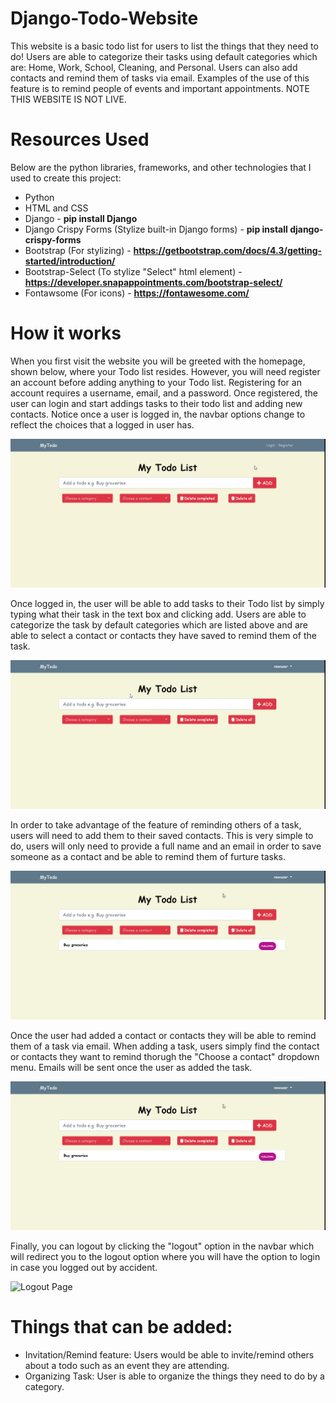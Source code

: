 # Django-Todo-Website
This website is a basic todo list for users to list the things that they need to do! Users are able to categorize their tasks using default categories which are: Home, Work, School, Cleaning, and Personal. Users can also add contacts and remind them of tasks via email. Examples of the use of this feature is to remind people of events and important appointments. NOTE THIS WEBSITE IS NOT LIVE.

# Resources Used
Below are the python libraries, frameworks, and other technologies that I used to create this project:
* Python
* HTML and CSS
* Django - **pip install Django**
* Django Crispy Forms (Stylize built-in Django forms) - **pip install django-crispy-forms**
* Bootstrap (For stylizing) - **https://getbootstrap.com/docs/4.3/getting-started/introduction/**
* Bootstrap-Select (To stylize "Select" html element) - **https://developer.snapappointments.com/bootstrap-select/**
* Fontawsome (For icons) - **https://fontawesome.com/**


# How it works
When you first visit the website you will be greeted with the homepage, shown below, where your Todo list resides. However, you will need register an account before adding anything to your Todo list. Registering for an account requires a username, email, and a password. Once registered, the user can login and start addings tasks to their todo list and adding new contacts. Notice once a user is logged in, the navbar options change to reflect the choices that a logged in user has.

![Registrating and account and loggin in](/gifs/registering_account.gif)

Once logged in, the user will be able to add tasks to their Todo list by simply typing what their task in the text box and clicking add. Users are able to categorize the task by default categories which are listed above and are able to select a contact or contacts they have saved to remind them of the task.

![Adding a task](/gifs/adding_task.gif)

In order to take advantage of the feature of reminding others of a task, users will need to add them to their saved contacts. This is very simple to do, users will only need to provide a full name and an email in order to save someone as a contact and be able to remind them of furture tasks.

![Adding a contact](/gifs/adding_contact.gif)

Once the user had added a contact or contacts they will be able to remind them of a task via email. When adding a task, users simply find the contact or contacts they want to remind thorugh the "Choose a contact" dropdown menu. Emails will be sent once the user as added the task.

![Adding a task and reminding contacts](gifs/adding_contact.gif)

Finally, you can logout by clicking the "logout" option in the navbar which will redirect you to the logout option where you will have the option to login in case you logged out by accident.

![Logout Page](https://i.imgur.com/JHTTmjV.png)

# Things that can be added:
- Invitation/Remind feature: Users would be able to invite/remind others about a todo such as an event they are attending.
- Organizing Task: User is able to organize the things they need to do by a category.
